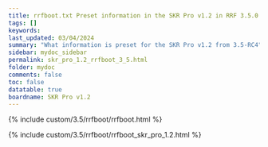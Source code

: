 ```yaml
---
title: rrfboot.txt Preset information in the SKR Pro v1.2 in RRF 3.5.0 Onwards
tags: []
keywords: 
last_updated: 03/04/2024
summary: "What information is preset for the SKR Pro v1.2 from 3.5-RC4"
sidebar: mydoc_sidebar
permalink: skr_pro_1.2_rrfboot_3_5.html
folder: mydoc
comments: false
toc: false
datatable: true
boardname: SKR Pro v1.2
---
```


{% include custom/3.5/rrfboot/rrfboot.html %}

{% include custom/3.5/rrfboot/rrfboot_skr_pro_1.2.html %}
